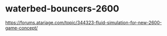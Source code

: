 # waterbed-bouncers-2600
https://forums.atariage.com/topic/344323-fluid-simulation-for-new-2600-game-concept/
